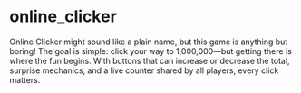 # online_clicker
Online Clicker might sound like a plain name, but this game is anything but boring! The goal is simple: click your way to 1,000,000—but getting there is where the fun begins. With buttons that can increase or decrease the total, surprise mechanics, and a live counter shared by all players, every click matters.

